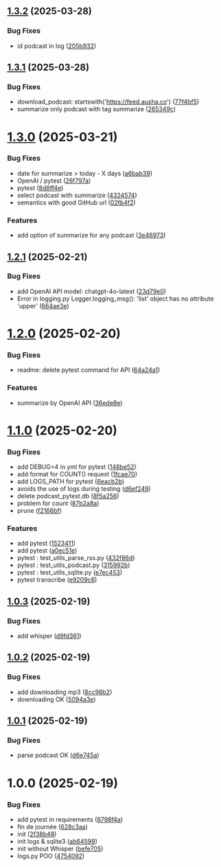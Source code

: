 ## [1.3.2](https://github.com/ChristianPRO1982/podcast-watchdog/compare/v1.3.1...v1.3.2) (2025-03-28)


### Bug Fixes

* id podcast in log ([205b932](https://github.com/ChristianPRO1982/podcast-watchdog/commit/205b932e0b4a1b25ddef5f39b7e55b655b4800a4))

## [1.3.1](https://github.com/ChristianPRO1982/podcast-watchdog/compare/v1.3.0...v1.3.1) (2025-03-28)


### Bug Fixes

* download_podcast: startswith('https://feed.ausha.co') ([77f4bf5](https://github.com/ChristianPRO1982/podcast-watchdog/commit/77f4bf5959c29fd3a0558306cb425b7a19a81774))
* summarize only podcast with tag summarize ([265349c](https://github.com/ChristianPRO1982/podcast-watchdog/commit/265349cf2b2f1e859ecda3f5c3675bc821b784ba))

# [1.3.0](https://github.com/ChristianPRO1982/podcast-watchdog/compare/v1.2.1...v1.3.0) (2025-03-21)


### Bug Fixes

* date for summarize > today - X days ([a6bab39](https://github.com/ChristianPRO1982/podcast-watchdog/commit/a6bab39cbb9e196a6963725c4fbbe40006f8e6b6))
* OpenAI / pytest ([26f797a](https://github.com/ChristianPRO1982/podcast-watchdog/commit/26f797aaced8a634e12633a5c8b781436040d082))
* pytest ([8d8ff4e](https://github.com/ChristianPRO1982/podcast-watchdog/commit/8d8ff4ecfa0899ef02a7d393c4170f34ae570ab9))
* select podcast with summarize ([4324574](https://github.com/ChristianPRO1982/podcast-watchdog/commit/4324574a906a3b66a3776b6e77e2ad331b4e340a))
* semantics with good GitHub url ([02fb4f2](https://github.com/ChristianPRO1982/podcast-watchdog/commit/02fb4f2baaa3037f5bd526f83ad553efcacca2f8))


### Features

* add option of summarize for any podcast ([3e46973](https://github.com/ChristianPRO1982/podcast-watchdog/commit/3e469739abee79cda7047689534c56078a307c6e))

## [1.2.1](https://github.com/ChristianPRO1982/watch-podcast-download/compare/v1.2.0...v1.2.1) (2025-02-21)


### Bug Fixes

* add OpenAI API model: chatgpt-4o-latest ([23d79e0](https://github.com/ChristianPRO1982/watch-podcast-download/commit/23d79e00c4c3a6cc933c79760b5af1627015c9c1))
* Error in logging.py Logger.logging_msg(): 'list' object has no attribute 'upper' ([664ae3e](https://github.com/ChristianPRO1982/watch-podcast-download/commit/664ae3ed610cf4f0eeae0fc3339c1d3fe3ad213e))

# [1.2.0](https://github.com/ChristianPRO1982/watch-podcast-download/compare/v1.1.0...v1.2.0) (2025-02-20)


### Bug Fixes

* readme: delete pytest command for API ([64a24a1](https://github.com/ChristianPRO1982/watch-podcast-download/commit/64a24a12521da0cf5a6f85eeb5641c078f6b49f4))


### Features

* summarize by OpenAI API ([36ede8e](https://github.com/ChristianPRO1982/watch-podcast-download/commit/36ede8e2eea1b7183dfb3dae286fff3126db512a))

# [1.1.0](https://github.com/ChristianPRO1982/watch-podcast-download/compare/v1.0.3...v1.1.0) (2025-02-20)


### Bug Fixes

* add DEBUG=4 in yml for pytest ([148be52](https://github.com/ChristianPRO1982/watch-podcast-download/commit/148be5274e6cf7f2b3e683942b8398100316f46b))
* add format for COUNT() request ([1fcae70](https://github.com/ChristianPRO1982/watch-podcast-download/commit/1fcae707f608823f4150659f0f0c328bb4146940))
* add LOGS_PATH for pytest ([6eacb2b](https://github.com/ChristianPRO1982/watch-podcast-download/commit/6eacb2b258636b095091b5136cbf905d03c314d0))
* avoids the use of logs during testing ([d6ef249](https://github.com/ChristianPRO1982/watch-podcast-download/commit/d6ef2494d423d65d0315bb49b392533e360e1201))
* delete podcast_pytest.db ([8f5a256](https://github.com/ChristianPRO1982/watch-podcast-download/commit/8f5a256af227feeaa1bb373456209224973be8d1))
* problem for count ([87b2a8a](https://github.com/ChristianPRO1982/watch-podcast-download/commit/87b2a8a1f2ff364333611a95f392e796fe8d59e1))
* prune ([f2166bf](https://github.com/ChristianPRO1982/watch-podcast-download/commit/f2166bfeafdd3a8c663ca959d05b54493ef757e2))


### Features

* add pytest ([1523411](https://github.com/ChristianPRO1982/watch-podcast-download/commit/1523411449a1d9856a36c32f2df59cc75b877b9c))
* add pytest ([a0ec51e](https://github.com/ChristianPRO1982/watch-podcast-download/commit/a0ec51e78bf41e506ab4d308d23e8183098466d6))
* pytest : test_utils_parse_rss.py ([432f86d](https://github.com/ChristianPRO1982/watch-podcast-download/commit/432f86d1d8d1930df881bdf7917ed9236cbc2c15))
* pytest : test_utils_podcast.py ([315992b](https://github.com/ChristianPRO1982/watch-podcast-download/commit/315992b3ab7ac94d18889cffe17b641a42968b1c))
* pytest : test_utils_sqlite.py ([e7ec453](https://github.com/ChristianPRO1982/watch-podcast-download/commit/e7ec4531c6848864a280a7177337b4dc0a2fdfe1))
* pytest transcribe ([e9209c6](https://github.com/ChristianPRO1982/watch-podcast-download/commit/e9209c61c102c361118a1d6d37eeffc03636a293))

## [1.0.3](https://github.com/ChristianPRO1982/watch-podcast-download/compare/v1.0.2...v1.0.3) (2025-02-19)


### Bug Fixes

* add whisper ([d9fd361](https://github.com/ChristianPRO1982/watch-podcast-download/commit/d9fd361ba3f4d81be3d4d55b58d28e109d38610d))

## [1.0.2](https://github.com/ChristianPRO1982/watch-podcast-download/compare/v1.0.1...v1.0.2) (2025-02-19)


### Bug Fixes

* add downloading mp3 ([8cc98b2](https://github.com/ChristianPRO1982/watch-podcast-download/commit/8cc98b23cdca0822c6512123e9a08713c51588d0))
* downloading OK ([5094a3e](https://github.com/ChristianPRO1982/watch-podcast-download/commit/5094a3e4e356e38996e3f8c74f09a62cdefd45ef))

## [1.0.1](https://github.com/ChristianPRO1982/watch-podcast-download/compare/v1.0.0...v1.0.1) (2025-02-19)


### Bug Fixes

* parse podcast OK ([d6e745a](https://github.com/ChristianPRO1982/watch-podcast-download/commit/d6e745ab399013db104249792b04a21181e3326e))

# 1.0.0 (2025-02-19)


### Bug Fixes

* add pytest in requirements ([8798f4a](https://github.com/ChristianPRO1982/watch-podcast-download/commit/8798f4a973296d3b5c0c49cdde980cb92c3d1419))
* fin de journée ([628c3aa](https://github.com/ChristianPRO1982/watch-podcast-download/commit/628c3aa7175ee663182adab2e58342d5095df396))
* init ([2f38b48](https://github.com/ChristianPRO1982/watch-podcast-download/commit/2f38b487847a025601a6bcba61ae64ced3ebfdd9))
* init logs & sqlite3 ([ab64599](https://github.com/ChristianPRO1982/watch-podcast-download/commit/ab645991632130f340eba24dd186a1aab37045d8))
* init without Whisper ([befe705](https://github.com/ChristianPRO1982/watch-podcast-download/commit/befe70530edbc4ca7db26a2a466dc8dbae023d9b))
* logs.py POO ([4754092](https://github.com/ChristianPRO1982/watch-podcast-download/commit/4754092c29bcc8ec076709eb2bce82dd18fcf282))
